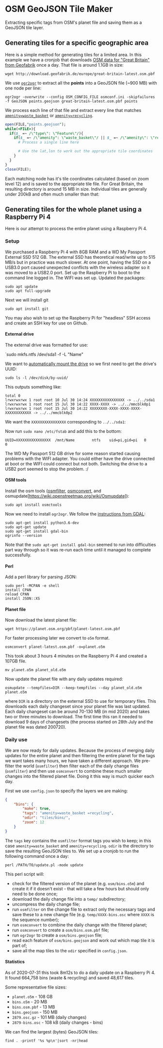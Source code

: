 # OSM GeoJSON Tile Maker

Extracting specific tags from OSM's planet file and saving them as a GeoJSON tile layer.



## Generating tiles for a specific geographic area

Here is a simple method for generating tiles for a limited area. In this example we have a cronjob that downloads [OSM data for "Great Britain" from Geofabrik](http://download.geofabrik.de/europe/great-britain.html) once a day. That file is around 1.1GB in size:

`wget http://download.geofabrik.de/europe/great-britain-latest.osm.pbf`

We use [`ogr2ogr`](https://gdal.org/programs/ogr2ogr.html) to extract all the __points__ into a GeoJSON file (~900 MB) with one node per line:

`ogr2ogr -overwrite --config OSM_CONFIG_FILE osmconf.ini -skipfailures -f GeoJSON points.geojson great-britain-latest.osm.pbf points`

We process each line of that file and extract every line that matches [`amenity=waste_basket`](https://wiki.openstreetmap.org/wiki/Tag:amenity%3Dwaste_basket) or [`amenity=recycling`](https://wiki.openstreetmap.org/wiki/Tag:amenity%3Drecycling).

```perl
open(FILE,"points.geojson");
while(<FILE>){
  if($_ =~ /\"type\": \"Feature\"/){
    if($_ =~ /\"amenity": \"waste_basket\"/ || $_ =~ /\"amenity\": \"recycling\"/){
      # Process a single line here

      # Use the lat,lon to work out the appropriate tile coordinates
    }
  }
}
close(FILE);
```

Each matching node has it's tile coordinates calculated (based on zoom level 12) and is saved to the appropriate tile file. For Great Britain, the resulting directory is around 15 MB in size. Individual tiles are generally under 200kB and often much smaller than that:



## Generating tiles for the whole planet using a Raspberry Pi 4

Here is our attempt to process the entire planet using a Raspberry Pi 4.

### Setup

We purchased a Raspberry Pi 4 with 8GB RAM and a WD My Passport External SSD 512 GB. The external SSD has theoretical read/write up to 515 MB/s but in practice was much slower. At one point, having the SSD on a USB3.0 port caused unexpected conflicts with the wireless adapter so it was moved to a USB2.0 port. Set up the Raspberry Pi to boot to the command line logged in. The WIFI was set up. Updated the packages:

```
sudo apt update
sudo apt full-upgrade
```

Next we will install git

`sudo apt install git`

You may also wish to set up the Raspberry Pi for "headless" SSH access and create an SSH key for use on Github.

#### External drive

The external drive was formatted for use:

`sudo mkfs.ntfs /dev/sda1 -f -L "Name"

We want to [automatically mount the drive](https://raspberrytips.com/mount-usb-drive-raspberry-pi/) so we first need to get the drive's UUID:

`sudo ls -l /dev/disk/by-uuid/`

This outputs something like:

```
total 0
lrwxrwxrwx 1 root root 10 Jul 30 14:24 XXXXXXXXXXXXXXXX -> ../../sda1
lrwxrwxrwx 1 root root 15 Jul 30 14:22 XXXX-XXXX -> ../../mmcblk0p1
lrwxrwxrwx 1 root root 15 Jul 30 14:22 XXXXXXXX-XXXX-XXXX-XXXX-XXXXXXXXXXXX -> ../../mmcblk0p2
```

We want the `XXXXXXXXXXXXXXXX` corresponding to `../../sda1`:

Now run `sudo nano /etc/fstab` and add this to the bottom:

`UUID=XXXXXXXXXXXXXXXX  /mnt/Name        ntfs    uid=pi,gid=pi   0       0`

The WD My Passport 512 GB drive for some reason started causing problems with the WIFI adapter. You could either have the drive connected at boot or the WIFI could connect but not both. Switching the drive to a USB2 port seemed to stop the problem. :/


#### OSM tools

Install the osm tools ([osmfilter](https://wiki.openstreetmap.org/wiki/Osmfilter), [osmconvert](https://wiki.openstreetmap.org/wiki/Osmconvert), and osmupdate[https://wiki.openstreetmap.org/wiki/Osmupdate]):

`sudo apt install osmctools`

Now we need to install `ogr2ogr`. We follow the [instructions from GDAL](https://mothergeo-py.readthedocs.io/en/latest/development/how-to/gdal-ubuntu-pkg.html):

```
sudo apt-get install python3.6-dev
sudo apt-get update
sudo apt-get install gdal-bin
ogrinfo --version
```

Note that the `sudo apt-get install gdal-bin` seemed to run into difficulties part way through so it was re-run each time until it managed to complete successfully.

#### Perl


Add a perl library for parsing JSON:

```
sudo perl -MCPAN -e shell
install CPAN
reload CPAN
install JSON::XS
```

#### Planet file

Now download the latest planet file:

`wget https://planet.osm.org/pbf/planet-latest.osm.pbf`

For faster processing later we convert to `o5m` format.

`osmconvert planet-latest.osm.pbf -o=planet.o5m`

This took about 3 hours 4 minutes on the Raspberry Pi 4 and created a 107GB file.

`mv planet.o5m planet_old.o5m`

Now update the planet file with any daily updates required:

`osmupdate --tempfiles=DIR --keep-tempfiles --day planet_old.o5m planet.o5m`

where `DIR` is a directory on the external SSD to use for temporary files. This downloads each daily changeset since your planet file was last updated. Each daily changeset can be around 70-130 MB (in mid 2020) and takes two or three minutes to download. The first time this ran it needed to download 9 days of changesets (the process started on 28th July and the planet file was dated 200720).


### Daily use

We are now ready for daily updates. Because the process of merging daily updates for the entire planet and then filtering the entire planet for the tags we want takes many hours, we have taken a different approach. We pre-filter the world (`osmfilter`) then filter each of the daily change files (`osmfilter`) and then use `osmconvert` to combine these much smaller changes into the filtered planet file. Doing it this way is much quicker each day.

First we use `config.json` to specify the layers we are making:

```json
{
	"bins": {
		"make": true,
		"tags": "amenity=waste_basket =recycling",
		"odir": "tiles/bins/",
		"zoom": 12
	}
}
```

The `tags` key contains the `osmfilter` format tags you wish to keep; in this case `amenity=waste_basket` and `amenity=recycling`. `odir` is the directory to save the resulting GeoJSON tiles to. We set up a cronjob to run the following command once a day:

`perl /PATH/TO/update.pl -mode update`

This perl script will:

* check for the filtered version of the planet (e.g. `osm/bins.o5m`) and create it if it doesn't exist - that will take a few hours but should only need to be done once;
* download the daily change file into a `temp/` subdirectory;
* uncompress the daily change file;
* run `osmfilter` on the change file to extract only the necessary tags and save these to a new change file (e.g. `temp/XXXX-bins.osc` where `XXXX` is the sequence number);
* run `osmconvert` to combine the daily change with the filtered planet;
* run `osmconvert` to create a `osm/bins.osm.pbf` file;
* run `ogr2ogr` to create a `osm/bins.geojson` file;
* read each feature of `osm/bins.geojson` and work out which map tile it is part of;
* save all the map tiles to the `odir` specified in `config.json`.


#### Statistics

As of 2020-07-31 this took 8m12s to do a daily update on a Raspberry Pi 4. It found 664,758 bins (waste & recycling) and saved 48,617 tiles. 

Some representative file sizes:

* `planet.o5m` - 108 GB
* `bins.o5m` - 20 MB
* `bins.osm.pbf` - 13 MB
* `bins.geojson` - 150 MB
* `2879.osc.gz` - 101 MB (daily changes)
* `2879-bins.osc` - 108 kB (daily changes - bins)

We can find the largest (bytes) GeoJSON tiles:

`find . -printf '%s %p\n'|sort -nr|head`